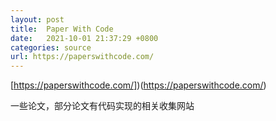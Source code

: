 ```yaml
---
layout: post
title:  Paper With Code
date:   2021-10-01 21:37:29 +0800
categories: source
url: https://paperswithcode.com/
---
```


[https://paperswithcode.com/])(https://paperswithcode.com/)

一些论文，部分论文有代码实现的相关收集网站
